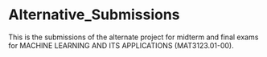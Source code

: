 # Alternative_Submissions
This is the submissions of the alternate project for midterm and final exams for MACHINE LEARNING AND ITS APPLICATIONS (MAT3123.01-00).
